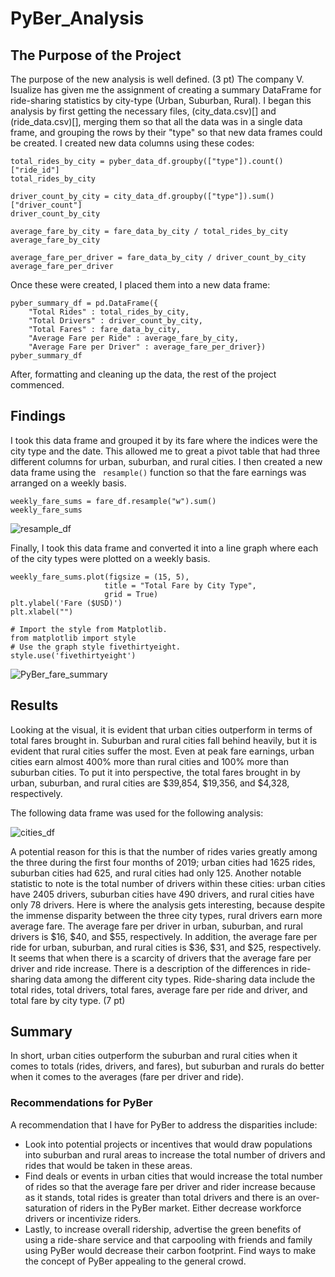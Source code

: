 # PyBer_Analysis

## The Purpose of the Project
The purpose of the new analysis is well defined. (3 pt)
The company V. Isualize has given me the assignment of creating a summary DataFrame for ride-sharing statistics by city-type (Urban, Suburban, Rural). I began this analysis by first getting the necessary files, (city_data.csv)[] and (ride_data.csv)[], merging them so that all the data was in a single data frame, and grouping the rows by their "type" so that new data frames could be created. I created new data columns using these codes:
 
```
total_rides_by_city = pyber_data_df.groupby(["type"]).count()["ride_id"]
total_rides_by_city

driver_count_by_city = city_data_df.groupby(["type"]).sum()["driver_count"]
driver_count_by_city

average_fare_by_city = fare_data_by_city / total_rides_by_city
average_fare_by_city

average_fare_per_driver = fare_data_by_city / driver_count_by_city
average_fare_per_driver
```
Once these were created, I placed them into a new data frame:

```
pyber_summary_df = pd.DataFrame({
    "Total Rides" : total_rides_by_city,
    "Total Drivers" : driver_count_by_city,
    "Total Fares" : fare_data_by_city,
    "Average Fare per Ride" : average_fare_by_city,
    "Average Fare per Driver" : average_fare_per_driver})
pyber_summary_df
```
After, formatting and cleaning up the data, the rest of the project commenced.

## Findings
I took this data frame and grouped it by its fare where the indices were the city type and the date. This allowed me to great a pivot table that had three different columns for urban, suburban, and rural cities. I then created a new data frame using the ``` resample()``` function so that the fare earnings was arranged on a weekly basis.

```
weekly_fare_sums = fare_df.resample("w").sum()
weekly_fare_sums
```

![resample_df](https://user-images.githubusercontent.com/46951897/126935826-71d48313-6e4a-4b6f-a6d5-915691356ec9.JPG)


Finally, I took this data frame and converted it into a line graph where each of the city types were plotted on a weekly basis.

```
weekly_fare_sums.plot(figsize = (15, 5),
                     title = "Total Fare by City Type",
                     grid = True)
plt.ylabel('Fare ($USD)')
plt.xlabel("")

# Import the style from Matplotlib.
from matplotlib import style
# Use the graph style fivethirtyeight.
style.use('fivethirtyeight')
```

![PyBer_fare_summary](https://user-images.githubusercontent.com/46951897/126935994-410519de-bb36-46bd-b61a-a4422d571fdd.png)

## Results
Looking at the visual, it is evident that urban cities outperform in terms of total fares brought in. Suburban and rural cities fall behind heavily, but it is evident that rural cities suffer the most. Even at peak fare earnings, urban cities earn almost 400% more than rural cities and 100% more than suburban cities. 
To put it into perspective, the total fares brought in by urban, suburban, and rural cities are $39,854, $19,356, and $4,328, respectively.

The following data frame was used for the following analysis:

![cities_df](https://user-images.githubusercontent.com/46951897/126935809-395b62b8-4e42-4095-8643-18ba5a7bc5f0.JPG)

A potential reason for this is that the number of rides varies greatly among the three during the first four months of 2019; urban cities had 1625  rides, suburban cities had 625, and rural cities had only 125.
Another notable statistic to note is the total number of drivers within these cities: 
urban cities have 2405 drivers, suburban cities have 490 drivers, and rural cities have only 78 drivers.
Here is where the analysis gets interesting, because despite the immense disparity between the three city types, rural drivers earn more average fare. The average fare per driver in urban, suburban, and rural drivers is $16, $40, and $55, respectively.
In addition, the average fare per ride for urban, suburban, and rural cities is $36, $31, and $25, respectively.
It seems that when there is a scarcity of drivers that the average fare per driver and ride increase. 
There is a description of the differences in ride-sharing data among the different city types. Ride-sharing data include the total rides, total drivers, total fares, average fare per ride and driver, and total fare by city type. (7 pt)

## Summary
In short, urban cities outperform the suburban and rural cities when it comes to totals (rides, drivers, and fares), but suburban and rurals do better when it comes to the averages (fare per driver and ride).

### Recommendations for PyBer
A recommendation that I have for PyBer to address the disparities include:
  - Look into potential projects or incentives that would draw populations into suburban and rural areas to increase the total number of drivers and rides that would be taken in these areas.
  - Find deals or events in urban cities that would increase the total number of rides so that the average fare per driver and rider increase because as it stands, total rides is greater than total drivers and there is an over-saturation of riders in the PyBer market. Either decrease workforce drivers or incentivize riders.
  - Lastly, to increase overall ridership, advertise the green benefits of using a ride-share service and that carpooling with friends and family using PyBer would decrease their carbon footprint. Find ways to make the concept of PyBer appealing to the general crowd.
